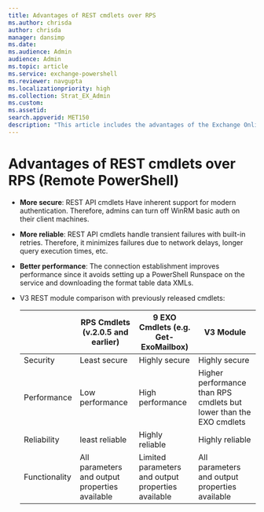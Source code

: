 ```yaml
---
title: Advantages of REST cmdlets over RPS
ms.author: chrisda
author: chrisda
manager: dansimp
ms.date:
ms.audience: Admin
audience: Admin
ms.topic: article
ms.service: exchange-powershell
ms.reviewer: navgupta
ms.localizationpriority: high
ms.collection: Strat_EX_Admin
ms.custom:
ms.assetid:
search.appverid: MET150
description: "This article includes the advantages of the Exchange Online PowerShell V3 module."
---
```


# Advantages of REST cmdlets over RPS (Remote PowerShell) 

- **More secure**: REST API cmdlets Have inherent support for modern authentication. Therefore, admins can turn off WinRM basic auth on their client machines.
- **More reliable**: REST API cmdlets handle transient failures with built-in retries. Therefore, it minimizes failures due to network delays, longer query execution times, etc. 
- **Better performance**: The connection establishment improves performance since it avoids setting up a PowerShell Runspace on the service and downloading the format table data XMLs.
- V3 REST module comparison with previously released cmdlets:

  |&nbsp;|RPS Cmdlets (v.2.0.5 and earlier)|9 EXO Cmdlets (e.g. Get-ExoMailbox)|V3 Module|
  |---|---|---|---|
  |Security|Least secure|Highly secure|Highly secure|
  |Performance|Low performance|High performance|Higher performance than RPS cmdlets but lower than the EXO cmdlets|
  |Reliability|least reliable|Highly reliable |Highly reliable|
  |Functionality|All parameters and output properties available|Limited parameters and output properties available|All parameters and output properties available|
